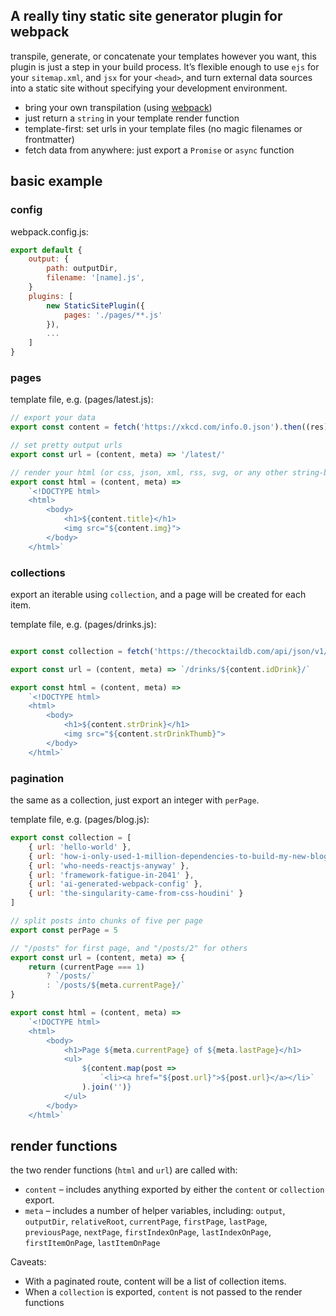 
## A really tiny static site generator plugin for webpack

transpile, generate, or concatenate your templates however you want, this plugin is just a step in your build process. It’s flexible enough to use `ejs` for your `sitemap.xml`, and `jsx` for your `<head>`, and turn external data sources into a static site without specifying your development environment.

- bring your own transpilation (using [webpack](https://webpack.js.org/))
- just return a `string` in your template render function
- template-first: set urls in your template files (no magic filenames or frontmatter)
- fetch data from anywhere: just export a `Promise` or `async` function


## basic example

### config

webpack.config.js:

```js
export default {
    output: {
        path: outputDir,
        filename: '[name].js',
    }
    plugins: [
        new StaticSitePlugin({ 
            pages: './pages/**.js' 
        }),
        ...
    ]
}
```


### pages

template file, e.g. (pages/latest.js):

```js
// export your data
export const content = fetch('https://xkcd.com/info.0.json').then((res) => res.json())

// set pretty output urls
export const url = (content, meta) => '/latest/'

// render your html (or css, json, xml, rss, svg, or any other string-based format)
export const html = (content, meta) => 
    `<!DOCTYPE html>
    <html>
        <body>
            <h1>${content.title}</h1>
            <img src="${content.img}">
        </body>
    </html>`
```

### collections

export an iterable using `collection`, and a page will be created for each item.

template file, e.g. (pages/drinks.js):

```js

export const collection = fetch('https://thecocktaildb.com/api/json/v1/1/filter.php?i=Mango').then((res) => res.json())

export const url = (content, meta) => `/drinks/${content.idDrink}/`

export const html = (content, meta) => 
    `<!DOCTYPE html>
    <html>
        <body>
            <h1>${content.strDrink}</h1>
            <img src="${content.strDrinkThumb}">
        </body>
    </html>`

```

### pagination

the same as a collection, just export an integer with `perPage`.

template file, e.g. (pages/blog.js):

```js
export const collection = [
    { url: 'hello-world' },
    { url: 'how-i-only-used-1-million-dependencies-to-build-my-new-blog' },
    { url: 'who-needs-reactjs-anyway' },
    { url: 'framework-fatigue-in-2041' },
    { url: 'ai-generated-webpack-config' },
    { url: 'the-singularity-came-from-css-houdini' }
]

// split posts into chunks of five per page
export const perPage = 5 

// "/posts" for first page, and "/posts/2" for others
export const url = (content, meta) => {
    return (currentPage === 1)
        ? `/posts/`
        : `/posts/${meta.currentPage}/`
}

export const html = (content, meta) => 
    `<!DOCTYPE html>
    <html>
        <body>
            <h1>Page ${meta.currentPage} of ${meta.lastPage}</h1>
            <ul>
                ${content.map(post => 
                    `<li><a href="${post.url}">${post.url}</a></li>`
                ).join('')}
            </ul>
        </body>
    </html>`
```


## render functions

the two render functions (`html` and `url`) are called with:

- `content` – includes anything exported by either the `content` or `collection` export.
- `meta` – includes a number of helper variables, including: `output`, `outputDir`, `relativeRoot`, `currentPage`, `firstPage`, `lastPage`, `previousPage`, `nextPage`, `firstIndexOnPage`, `lastIndexOnPage`, `firstItemOnPage`, `lastItemOnPage` 

Caveats:

- With a paginated route, content will be a list of collection items.
- When a `collection` is exported, `content` is not passed to the render functions


